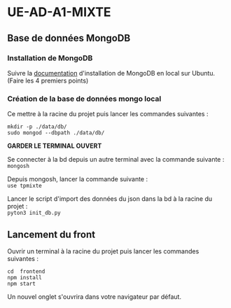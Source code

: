 # UE-AD-A1-MIXTE


## Base de données MongoDB
### Installation de MongoDB
Suivre la [documentation](https://www.mongodb.com/docs/manual/tutorial/install-mongodb-on-ubuntu/) d'installation de MongoDB en local sur Ubuntu. (Faire les 4 premiers points)

### Création de la base de données mongo local
Ce mettre à la racine du projet puis lancer les commandes suivantes :
```
mkdir -p ./data/db/ 
sudo mongod --dbpath ./data/db/
```
 **GARDER LE TERMINAL OUVERT**

Se connecter à la bd depuis un autre terminal avec la commande suivante :  
`mongosh`

Depuis mongosh, lancer la commande suivante :   
```use tpmixte```

Lancer le script d'import des données du json dans la bd à la racine du projet :   
``pyton3 init_db.py``


## Lancement du front
Ouvrir un terminal à la racine du projet puis lancer les commandes suivantes :
```
cd  frontend
npm install
npm start
```
Un nouvel onglet s'ouvrira dans votre navigateur par défaut.